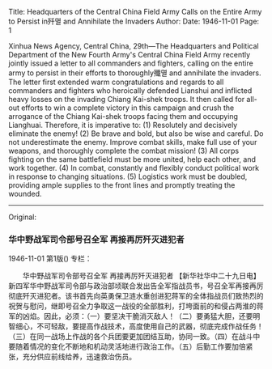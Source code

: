 Title: Headquarters of the Central China Field Army Calls on the Entire Army to Persist in歼멸 and Annihilate the Invaders
Author:
Date: 1946-11-01
Page: 1

Xinhua News Agency, Central China, 29th—The Headquarters and Political Department of the New Fourth Army's Central China Field Army recently jointly issued a letter to all commanders and fighters, calling on the entire army to persist in their efforts to thoroughly殲멸 and annihilate the invaders. The letter first extended warm congratulations and regards to all commanders and fighters who heroically defended Lianshui and inflicted heavy losses on the invading Chiang Kai-shek troops. It then called for all-out efforts to win a complete victory in this campaign and crush the arrogance of the Chiang Kai-shek troops facing them and occupying Lianghuai. Therefore, it is imperative to: (1) Resolutely and decisively eliminate the enemy! (2) Be brave and bold, but also be wise and careful. Do not underestimate the enemy. Improve combat skills, make full use of your weapons, and thoroughly complete the combat mission! (3) All corps fighting on the same battlefield must be more united, help each other, and work together. (4) In combat, constantly and flexibly conduct political work in response to changing situations. (5) Logistics work must be doubled, providing ample supplies to the front lines and promptly treating the wounded.



<hr /> 

Original: 


### 华中野战军司令部号召全军  再接再厉歼灭进犯者

1946-11-01
第1版()
专栏：

　　华中野战军司令部号召全军
    再接再厉歼灭进犯者
    【新华社华中二十九日电】新四军华中野战军司令部与政治部顷联合发出告全军指战员书，号召全军再接再厉彻底歼灭进犯者。该书首先向英勇保卫涟水重创进犯蒋军的全体指战员们致热烈的祝贺与慰问，继即号召全力争取这一战役的全部胜利，打垮面前的和侵占两淮的蒋军的凶焰。因此，必须：（一）要坚决干脆消灭敌人！（二）要勇猛大胆，还要明智细心，不可轻敌，要提高作战技术，高度使用自己的武器，彻底完成作战任务！（三）在同一战场上作战的各个兵团要更加团结互助，协同一致。（四）在战斗中要随着情况的变化不断地和机动灵活地进行政治工作。（五）后勤工作要加倍紧张，充分供应前线给养，迅速救治伤员。
